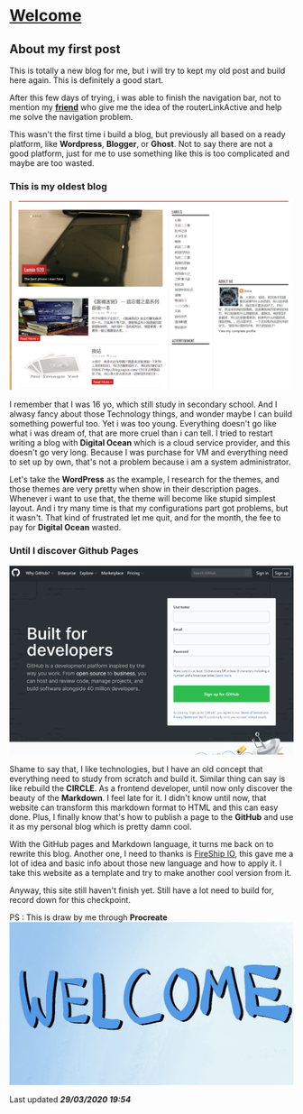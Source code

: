 # [Welcome](/blog/post/welcome)
## About my first post

This is totally a new blog for me, but i will try to kept my old post and build here again. This is definitely a good start.

After this few days of trying, i was able to finish the navigation bar, not to mention my **[friend](https://github.com/CodeTropolis)** who give me the idea of the routerLinkActive and help me solve the navigation problem.

This wasn't the first time i build a blog, but previously all based on a ready platform, like **Wordpress**, **Blogger**, or **Ghost**. Not to say there are not a good platform, just for me to use something like this is too complicated and maybe are too wasted.

### This is my oldest blog

![Old, but still there](/assets/images/old_blogspot.png)

 I remember that I was 16 yo, which still study in secondary school. And I alwasy fancy about those Technology things, and wonder maybe I can build something powerful too. Yet i was too young. Everything doesn't go like what i was dream of, that are more cruel than i can tell. I tried to restart writing a blog with **Digital Ocean** which is a cloud service provider, and this doesn't go very long. Because I was purchase for VM and everything need to set up by own, that's not a problem because i am a system administrator. 

 Let's take the **WordPress** as the example, I research for the themes, and those themes are very pretty when show in their description pages. Whenever i want to use that, the theme will become like stupid simplest layout. And i try many time is that my configurations part got problems, but it wasn't. That kind of frustrated let me quit, and for the month, the fee to pay for **Digital Ocean** wasted. 

 ### Until I discover Github Pages

![github](/assets/images/github.png)

Shame to say that, I like technologies, but I have an old concept that everything need to study from scratch and build it. Similar thing can say is like rebuild the **CIRCLE**. As a frontend developer, until now only discover the beauty of the **Markdown**. I feel late for it. I didn't know until now, that website can transform this markdown format to HTML and this can easy done. Plus, I finally know that's how to publish a page to the **GitHub** and use it as my personal blog which is pretty damn cool. 

With the GitHub pages and Markdown language, it turns me back on to rewrite this blog. Another one, I need to thanks is [FireShip IO](https://fireship.io/), this gave me a lot of idea and basic info about those new language and how to apply it. I take this website as a template and try to make another cool version from it.

Anyway, this site still haven't finish yet. Still have a lot need to build for, record down for this checkpoint.

PS : This is draw by me through **Procreate**
![welcome](/assets/images/welcome.jpg)


Last updated ***29/03/2020 19:54***

